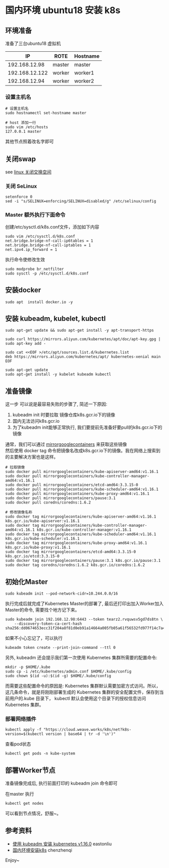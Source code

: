 # 国内环境 ubuntu18 安装 k8s

## 环境准备

准备了三台ubuntu18 虚拟机

|  IP   | ROTE  | Hostname |
|  ----  | ----  |----  |
| 192.168.12.98  | master | master |
| 192.168.12.122  | worker | worker1 |
| 192.168.12.94  | worker | worker2 |

### 设置主机名

```
# 设置主机名
sudo hostnamectl set-hostname master

# host 添加一行 
sudo vim /etc/hosts
127.0.0.1 master
```

其他节点照着改名字即可


## 关闭swap

see [linux 关闭交换空间](./linux-close-swap.md)

### 关闭 SeLinux

```
setenforce 0
sed -i "s/SELINUX=enforcing/SELINUX=disabled/g" /etc/selinux/config
```


### Master 额外执行下面命令

创建/etc/sysctl.d/k8s.conf文件，添加如下内容

```
sudo vim /etc/sysctl.d/k8s.conf
net.bridge.bridge-nf-call-ip6tables = 1
net.bridge.bridge-nf-call-iptables = 1
net.ipv4.ip_forward = 1
```

执行命令使修改生效

```
sudo modprobe br_netfilter
sudo sysctl -p /etc/sysctl.d/k8s.conf
```

## 安装docker

```
sudo apt  install docker.io -y
```

## 安装 kubeadm, kubelet, kubectl

```
sudo apt-get update && sudo apt-get install -y apt-transport-https

sudo curl https://mirrors.aliyun.com/kubernetes/apt/doc/apt-key.gpg | sudo apt-key add -

sudo cat <<EOF >/etc/apt/sources.list.d/kubernetes.list
deb https://mirrors.aliyun.com/kubernetes/apt/ kubernetes-xenial main
EOF

sudo apt-get update
sudo apt-get install -y kubelet kubeadm kubectl
```

## 准备镜像

这一步 可以说是最容易失败的步骤了, 简述一下原因:

1. kubeadm init 时要拉取 镜像仓库k8s.gcr.io下的镜像
2. 国内无法访问k8s.gcr.io
3. 为了kubeadm init能够正常执行, 我们要提前先准备好要pull的k8s.gcr.io下的镜像

通常，我们可以通过 [mirrorgooglecontainers](https://hub.docker.com/u/mirrorgooglecontainers) 来获取这些镜像  
然后使用 docker tag 命令把镜像名改成k8s.gcr.io下的镜像。我在网络上搜索到的主要解决方案也是这样。

```
# 拉取镜像
sudo docker pull mirrorgooglecontainers/kube-apiserver-amd64:v1.16.1
sudo docker pull mirrorgooglecontainers/kube-controller-manager-amd64:v1.16.1
sudo docker pull mirrorgooglecontainers/etcd-amd64:3.3.15-0
sudo docker pull mirrorgooglecontainers/kube-scheduler-amd64:v1.16.1
sudo docker pull mirrorgooglecontainers/kube-proxy-amd64:v1.16.1
sudo docker pull mirrorgooglecontainers/pause:3.1
sudo docker pull coredns/coredns:1.6.2

# 修改镜像名称
sudo docker tag mirrorgooglecontainers/kube-apiserver-amd64:v1.16.1 k8s.gcr.io/kube-apiserver:v1.16.1
sudo docker tag mirrorgooglecontainers/kube-controller-manager-amd64:v1.16.1 k8s.gcr.io/kube-controller-manager:v1.16.1
sudo docker tag mirrorgooglecontainers/kube-scheduler-amd64:v1.16.1 k8s.gcr.io/kube-scheduler:v1.16.1
sudo docker tag mirrorgooglecontainers/kube-proxy-amd64:v1.16.1 k8s.gcr.io/kube-proxy:v1.16.1
sudo docker tag mirrorgooglecontainers/etcd-amd64:3.3.15-0 k8s.gcr.io/etcd:3.3.15-0
sudo docker tag mirrorgooglecontainers/pause:3.1 k8s.gcr.io/pause:3.1
sudo docker tag coredns/coredns:1.6.2 k8s.gcr.io/coredns:1.6.2
```

## 初始化Master

```
sudo kubeadm init --pod-network-cidr=10.244.0.0/16
```

执行完成后就完成了Kubernetes Master的部署了, 最后还打印出加入Worker加入Master的命令, 需要找个地方记下来。

```
sudo kubeadm join 192.168.12.98:6443 --token tearz2.rvquwsv5gd7ds8tn \
    --discovery-token-ca-cert-hash sha256:dd0674653ecc31f204a8f81d0eb91a14664a005fb05a61f56532fd977f14c7a4 
```

如果不小心忘记了，可以执行

```
kubeadm token create --print-join-command --ttl 0
```

另外, kubeadm 还会提示我们第一次使用 Kubernetes 集群所需要的配置命令:

```
mkdir -p $HOME/.kube
sudo cp -i /etc/kubernetes/admin.conf $HOME/.kube/config
sudo chown $(id -u):$(id -g) $HOME/.kube/config
```

而需要这些配置命令的原因是: Kubernetes 集群默认需要加密方式访问。所以，这几条命令，就是将刚刚部署生成的 Kubernetes 集群的安全配置文件，保存到当前用户的.kube 目录下，
kubectl 默认会使用这个目录下的授权信息访问 Kubernetes 集群。

### 部署网络插件

```
kubectl apply -f "https://cloud.weave.works/k8s/net?k8s-version=$(kubectl version | base64 | tr -d '\n')"
```

查看pod状态

```
kubectl get pods -n kube-system
```

## 部署Worker节点

准备镜像完成后, 执行前面打印的 kubeadm join 命令即可

在master 执行

```
kubectl get nodes
```

可以看到节点情况，舒服~。

## 参考资料

- [使用 kubeadm 安装 kubernetes v1.16.0](https://www.cnblogs.com/chenzhenqi/p/10695959.html) eastonliu
- [国内环境安装k8s](https://www.cnblogs.com/eastonliu/p/11637929.html) chenzhenqi

Enjoy~
